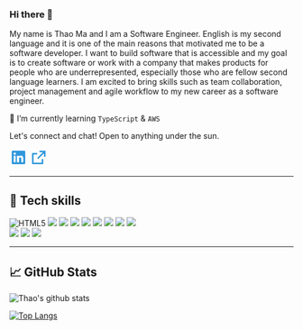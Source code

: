### Hi there 👋

My name is Thao Ma and I am a Software Engineer. English is my second language and it is one of the main reasons that motivated me to be a software developer. I want to build software that is accessible and my goal is to create software or work with a company that makes products for people who are underrepresented, especially those who are fellow second language learners. I am excited to bring skills such as team collaboration, project management and agile workflow to my new career as a software engineer.

🌱 I’m currently learning `TypeScript` & `AWS`

<p>
  Let's connect and chat! Open to anything under the sun.
  <p>
    <a href="https://www.linkedin.com/in/thao-ma/" alt="Linkedin"><img src="linkedin-box-fill.png"></a>
    <a href="https://alumni.turing.io/alumni/thao-ma" alt="My Portfolio"><img src="external-link-line.png"></a>
  </p>
</p>

---

## &#128295; Tech skills

<p >
  <img alt="HTML5" src="https://img.shields.io/badge/html5%20-%23E34F26.svg?&style=for-the-badge&logo=html5&logoColor=white"/>
  <img src="https://img.shields.io/badge/javascript%20-%23323330.svg?&style=for-the-badge&logo=javascript&logoColor=%23F7DF1E" />
  <img src="https://img.shields.io/badge/react%20-%2320232a.svg?&style=for-the-badge&logo=react&logoColor=%2361DAFB" />
  <img src="https://img.shields.io/badge/cypress%20-%23404d59.svg?&style=for-the-badge&logo=Cypress&logoColor=white" />
  <img src="https://img.shields.io/badge/chai%20-%23007ACC.svg?&style=for-the-badge&logo=chai&logoColor=white" />
  <img src="https://img.shields.io/badge/mocha%20-%23593d88.svg?&style=for-the-badge&logo=mocha&logoColor=white" />
    <img src="https://img.shields.io/badge/express.js%20-%23404d59.svg?&style=for-the-badge" />
  <img src="https://img.shields.io/badge/node.js%20-%2343853D.svg?&style=for-the-badge&logo=node.js&logoColor=white" />
  <img src="https://img.shields.io/badge/SASS%20-hotpink.svg?&style=for-the-badge&logo=SASS&logoColor=white"/>
  <br />
  <img src="https://img.shields.io/badge/git%20-%23F05033.svg?&style=for-the-badge&logo=git&logoColor=white"/>
  <img src="https://img.shields.io/badge/heroku%20-%23430098.svg?&style=for-the-badge&logo=heroku&logoColor=white"/>
  <img src="https://img.shields.io/badge/vercel%20-%23000000.svg?&style=for-the-badge&logo=vercel&logoColor=white"/>
</p>

---
## &#128200; GitHub Stats
![Thao's github stats](https://github-readme-stats.vercel.app/api?username=thaomonster&theme=nord&show_icons=true)

[![Top Langs](https://github-readme-stats.vercel.app/api/top-langs/?username=thaomonster&theme=nord&layout=compact)](https://github.com/anuraghazra/github-readme-stats)

<!--
**thaomonster/thaomonster** is a ✨ _special_ ✨ repository because its `README.md` (this file) appears on your GitHub profile.
